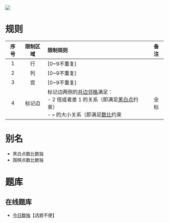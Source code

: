 ![](https://cn.sudoku.today/pic/02/greaterkropki/44454_348207.png)

# 规则

| 序号  | 限制区域 | 限制规则                                                                     | 备注  |
|:---:|:----:|:-------------------------------------------------------------------------|:---:|
|  1  |  行   | [0~9不重复]                                                                |     |
|  2  |  列   | [0~9不重复]                                                                |     |
|  3  |  宫   | [0~9不重复]                                                                |     |
|  4  | 标记边  | 标记边两侧的[共边邻格]满足：<br/>- 2 倍或者差 1 的关系（即满足[黑白点]约束）<br/>- `>` 的大小关系（即满足[数比]约束 | 全标  |

# 别名

- 黑白点数比数独
- 围棋点数比数独

# 题库

## 在线题库

- [今日数独]【选题不便】

[1~9填充]: ../../../rules.md#1to9填充

[共边邻格]: ../../../rules.md#共边邻格

[黑白点]: ../../../rules.md#黑白点

[数比]: ../../../rules.md#数比

[今日数独]: https://cn.sudoku.today/g-greater-than-kropki-sudoku/
